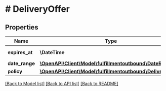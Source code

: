 # # DeliveryOffer

## Properties

Name | Type | Description | Notes
------------ | ------------- | ------------- | -------------
**expires_at** | **\DateTime** | Date timestamp | [optional]
**date_range** | [**\OpenAPI\Client\Model\fulfillmentoutbound\DateRange**](DateRange.md) |  | [optional]
**policy** | [**\OpenAPI\Client\Model\fulfillmentoutbound\DeliveryPolicy**](DeliveryPolicy.md) |  | [optional]

[[Back to Model list]](../../README.md#models) [[Back to API list]](../../README.md#endpoints) [[Back to README]](../../README.md)
